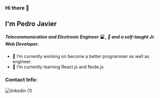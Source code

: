 ### Hi there 👋

## I'm Pedro Javier 

##### Telecommunication and Electronic Engineer :computer: , :iphone: and a self-taught Jr. Web Developer.

- 🔭 I’m currently working on become a better programmer as well as engineer.
- 🌱 I’m currently learning React.js and Node.js.

### Contact Info:
![linkedin (1)](https://user-images.githubusercontent.com/100593496/192401811-6a779ea1-214a-4a5f-ba70-a698b7f6b168.png)




